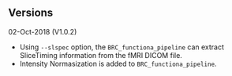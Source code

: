 ## Versions

02-Oct-2018 (V1.0.2)
 - Using `--slspec` option, the `BRC_functiona_pipeline` can extract SliceTiming information from the fMRI DICOM file.
 - Intensity Normasization is added to `BRC_functiona_pipeline`.
